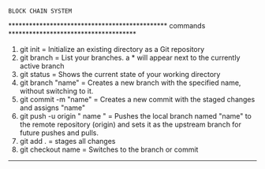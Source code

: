                                                                                                      BLOCK CHAIN SYSTEM

**********************************************  commands  *************************************

1) git init = Initialize an existing directory as a Git repository
2) git branch = List your branches. a * will appear next to the currently active branch
3) git status =  Shows the current state of your working directory
4) git branch  "name" = Creates a new branch with the specified name, without switching to it.
5) git commit -m "name" =  Creates a new commit with the staged changes and assigns "name"
6) git push -u origin " name " = Pushes the local branch named "name" to the remote repository  (origin) and sets it as the upstream branch for future pushes and pulls.
7) git add .  = stages all changes
8) git checkout name = Switches to the branch or commit

************************************************************************************************

 